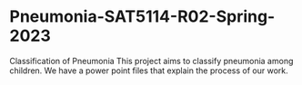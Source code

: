 # Pneumonia-SAT5114-R02-Spring-2023
Classification of Pneumonia
This project aims to classify pneumonia among children. We have a power point files that explain the process of our work.
